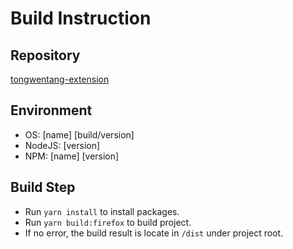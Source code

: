 # Build Instruction

## Repository

[tongwentang-extension](https://github.com/tongwentang/tongwentang-extension)

## Environment

- OS: [name] [build/version]
- NodeJS: [version]
- NPM: [name] [version]

## Build Step

- Run `yarn install` to install packages.
- Run `yarn build:firefox` to build project.
- If no error, the build result is locate in `/dist` under project root.
